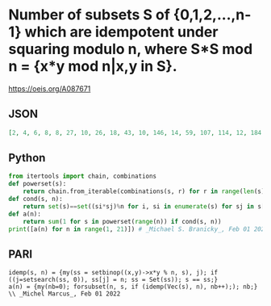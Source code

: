 # Number of subsets S of \{0,1,2,\.\.\.,n\-1\} which are idempotent under squaring modulo n, where S\*S mod n \= \{x\*y mod n\|x,y in S\}\.
https://oeis.org/A087671
## JSON
```JSON
[2, 4, 6, 8, 8, 27, 10, 26, 18, 43, 10, 146, 14, 59, 107, 114, 12, 184, 14, 406, 142, 59, 10, 1618, 52, 100, 200, 1046, 14, 2765, 18]
```
## Python
```Python
from itertools import chain, combinations
def powerset(s):
    return chain.from_iterable(combinations(s, r) for r in range(len(s)+1))
def cond(s, n):
    return set(s)==set((si*sj)%n for i, si in enumerate(s) for sj in s[i:])
def a(n):
    return sum(1 for s in powerset(range(n)) if cond(s, n))
print([a(n) for n in range(1, 21)]) # _Michael S. Branicky_, Feb 01 2022
```
## PARI
```PARI
idemp(s, n) = {my(ss = setbinop((x,y)->x*y % n, s), j); if ((j=setsearch(ss, 0)), ss[j] = n; ss = Set(ss)); s == ss;}
a(n) = {my(nb=0); forsubset(n, s, if (idemp(Vec(s), n), nb++);); nb;} \\ _Michel Marcus_, Feb 01 2022
```
